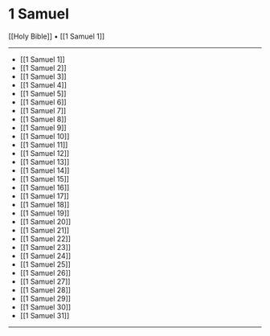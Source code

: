 # 1 Samuel

[[Holy Bible]] • [[1 Samuel 1]]

---

- [[1 Samuel 1]]
- [[1 Samuel 2]]
- [[1 Samuel 3]]
- [[1 Samuel 4]]
- [[1 Samuel 5]]
- [[1 Samuel 6]]
- [[1 Samuel 7]]
- [[1 Samuel 8]]
- [[1 Samuel 9]]
- [[1 Samuel 10]]
- [[1 Samuel 11]]
- [[1 Samuel 12]]
- [[1 Samuel 13]]
- [[1 Samuel 14]]
- [[1 Samuel 15]]
- [[1 Samuel 16]]
- [[1 Samuel 17]]
- [[1 Samuel 18]]
- [[1 Samuel 19]]
- [[1 Samuel 20]]
- [[1 Samuel 21]]
- [[1 Samuel 22]]
- [[1 Samuel 23]]
- [[1 Samuel 24]]
- [[1 Samuel 25]]
- [[1 Samuel 26]]
- [[1 Samuel 27]]
- [[1 Samuel 28]]
- [[1 Samuel 29]]
- [[1 Samuel 30]]
- [[1 Samuel 31]]

---
